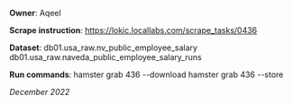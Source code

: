 **Owner**: Aqeel

**Scrape instruction**: https://lokic.locallabs.com/scrape_tasks/0436

**Dataset**: db01.usa_raw.nv_public_employee_salary
             db01.usa_raw.naveda_public_employee_salary_runs

**Run commands**: hamster grab 436 --download
                hamster grab 436 --store
     
_December 2022_
